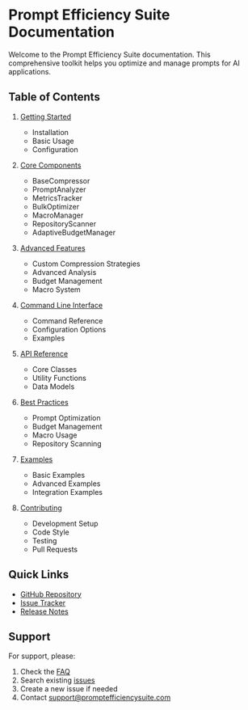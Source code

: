 # Prompt Efficiency Suite Documentation

Welcome to the Prompt Efficiency Suite documentation. This comprehensive toolkit helps you optimize and manage prompts for AI applications.

## Table of Contents

1. [Getting Started](getting-started.md)
   - Installation
   - Basic Usage
   - Configuration

2. [Core Components](components.md)
   - BaseCompressor
   - PromptAnalyzer
   - MetricsTracker
   - BulkOptimizer
   - MacroManager
   - RepositoryScanner
   - AdaptiveBudgetManager

3. [Advanced Features](advanced-features.md)
   - Custom Compression Strategies
   - Advanced Analysis
   - Budget Management
   - Macro System

4. [Command Line Interface](cli.md)
   - Command Reference
   - Configuration Options
   - Examples

5. [API Reference](api-reference.md)
   - Core Classes
   - Utility Functions
   - Data Models

6. [Best Practices](best-practices.md)
   - Prompt Optimization
   - Budget Management
   - Macro Usage
   - Repository Scanning

7. [Examples](examples.md)
   - Basic Examples
   - Advanced Examples
   - Integration Examples

8. [Contributing](contributing.md)
   - Development Setup
   - Code Style
   - Testing
   - Pull Requests

## Quick Links

- [GitHub Repository](https://github.com/yourusername/prompt-efficiency-suite)
- [Issue Tracker](https://github.com/yourusername/prompt-efficiency-suite/issues)
- [Release Notes](release-notes.md)

## Support

For support, please:
1. Check the [FAQ](faq.md)
2. Search existing [issues](https://github.com/yourusername/prompt-efficiency-suite/issues)
3. Create a new issue if needed
4. Contact support@promptefficiencysuite.com
